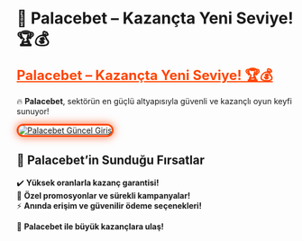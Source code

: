 # 🎯 Palacebet – Kazançta Yeni Seviye! 🏆💰  

<a href="https://cutt.ly/GrandSosyal" title="Palacebet Güncel Giriş" style="color: #ff4500; font-size: 24px; font-weight: bold;">Palacebet – Kazançta Yeni Seviye! 🏆💰</a>  

🔥 **Palacebet**, sektörün en güçlü altyapısıyla güvenli ve kazançlı oyun keyfi sunuyor!  

<a href="https://cutt.ly/GrandSosyal" title="Palacebet Güncel Giriş">  
<img src="https://i.ibb.co/BtMhhf6/g-venligiris.jpg" alt="Palacebet Güncel Giriş" style="max-width: 100%; border: 3px solid #ff4500; border-radius: 15px; box-shadow: 0px 0px 15px rgba(255, 69, 0, 0.8);">  
</a>  

## 🚀 Palacebet’in Sunduğu Fırsatlar  
✔️ **Yüksek oranlarla kazanç garantisi!**  
🎁 **Özel promosyonlar ve sürekli kampanyalar!**  
⚡ **Anında erişim ve güvenilir ödeme seçenekleri!**  

💎 **Palacebet ile büyük kazançlara ulaş!**
